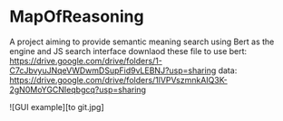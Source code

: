 # MapOfReasoning
A project aiming to provide semantic meaning search using Bert as the engine and JS search interface
downlaod these file to use
bert: https://drive.google.com/drive/folders/1-C7cJbvyuJNqeVWDwmDSupFid9vLEBNJ?usp=sharing
data: https://drive.google.com/drive/folders/1lVPVszmnkAIQ3K-2gN0MoYGCNIeqbgcq?usp=sharing

![GUI example][to git.jpg]
